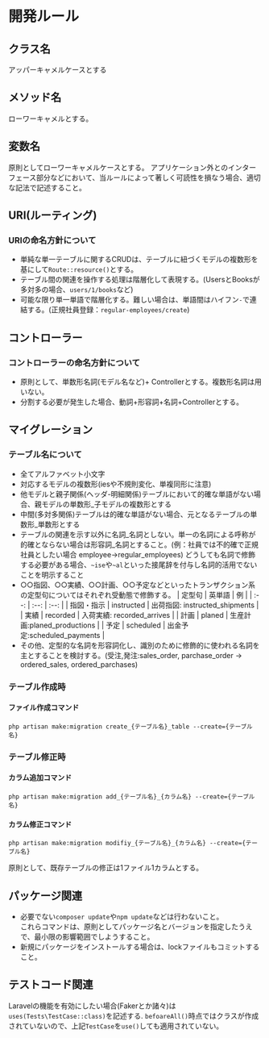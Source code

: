 # 開発ルール

## クラス名

アッパーキャメルケースとする

## メソッド名

ローワーキャメルとする。

## 変数名

原則としてローワーキャメルケースとする。
アプリケーション外とのインターフェース部分などにおいて、当ルールによって著しく可読性を損なう場合、適切な記法で記述すること。

## URI(ルーティング)

### URIの命名方針について

+ 単純な単一テーブルに関するCRUDは、テーブルに紐づくモデルの複数形を基にして`Route::resource()`とする。
+ テーブル間の関連を操作する処理は階層化して表現する。(UsersとBooksが多対多の場合、`users/1/books`など)
+ 可能な限り単一単語で階層化する。難しい場合は、単語間はハイフン`-`で連結する。(正規社員登録：`regular-employees/create`)

## コントローラー

### コントローラーの命名方針について

+ 原則として、単数形名詞(モデル名など)+ Controllerとする。複数形名詞は用いない。
+ 分割する必要が発生した場合、動詞+形容詞+名詞+Controllerとする。

## マイグレーション

### テーブル名について

+ 全てアルファベット小文字
+ 対応するモデルの複数形(iesや不規則変化、単複同形に注意)
+ 他モデルと親子関係(ヘッダ-明細関係)テーブルにおいて的確な単語がない場合、親モデルの単数形_子モデルの複数形とする
+ 中間(多対多関係)テーブルは的確な単語がない場合、元となるテーブルの単数形_単数形とする
+ テーブルの関連を示す以外に名詞_名詞としない。単一の名詞による呼称が的確とならない場合は形容詞_名詞とすること。(例：社員では不的確で正規社員としたい場合 employee→regular_employees) どうしても名詞で修飾する必要がある場合、`~ise`や`~al`といった接尾辞を付与し名詞的活用でないことを明示すること
+ ○○指図、○○実績、○○計画、○○予定などといったトランザクション系の定型句についてはそれぞれ受動態で修飾する。
    | 定型句 | 英単語 | 例 |
    | :--: | :--: | :--: |
    | 指図・指示 | instructed | 出荷指図: instructed_shipments |
    | 実績 | recorded | 入荷実績: recorded_arrives |
    | 計画 | planed | 生産計画:planed_productions |
    | 予定 | scheduled | 出金予定:scheduled_payments |
+ その他、定型的な名詞を形容詞化し、識別のために修飾的に使われる名詞を主とすることを検討する。(受注,発注:sales_order, parchase_order → ordered_sales, ordered_parchases)

### テーブル作成時

#### ファイル作成コマンド

```shell
php artisan make:migration create_{テーブル名}_table --create={テーブル名}
```

### テーブル修正時

#### カラム追加コマンド

```shell
php artisan make:migration add_{テーブル名}_{カラム名} --create={テーブル名}
```

#### カラム修正コマンド

```shell
php artisan make:migration modifiy_{テーブル名}_{カラム名} --create={テーブル名}
```

原則として、既存テーブルの修正は1ファイル1カラムとする。

## パッケージ関連

+ 必要でない`composer update`や`npm update`などは行わないこと。  
これらコマンドは、原則としてパッケージ名とバージョンを指定したうえで、最小限の影響範囲でしようすること。  
+ 新規にパッケージをインストールする場合は、lockファイルもコミットすること。

## テストコード関連

Laravelの機能を有効にしたい場合(Fakerとか諸々)は`uses(Tests\TestCase::class)`を記述する.
`befoareAll()`時点ではクラスが作成されていないので、上記`TestCase`を`use()`しても適用されていない。
